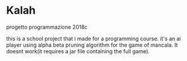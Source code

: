 # Kalah
progetto programmazione 2018c

this is a school project that i  made for a programming course. it's an ai player using alpha beta pruning algorithm for the game of mancala.
It doesnt work(it requires a jar file containing  the full game).

